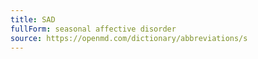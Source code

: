 ```yaml
---
title: SAD
fullForm: seasonal affective disorder
source: https://openmd.com/dictionary/abbreviations/s
---
```

